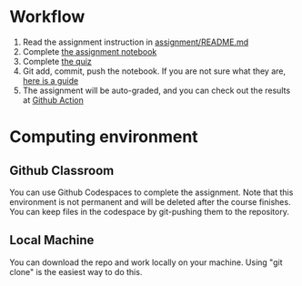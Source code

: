 # Workflow

1. Read the assignment instruction in [assignment/README.md](assignment/README.md)
2. Complete [the assignment notebook](assignment/assignment.py)
3. Complete [the quiz](assignment/quiz.toml)
4. Git add, commit, push the notebook. If you are not sure what they are, [here is a guide](https://graphite.dev/guides/git-add-commit-push)
5. The assignment will be auto-graded, and you can check out the results at [Github Action](https://docs.github.com/en/education/manage-coursework-with-github-classroom/learn-with-github-classroom/view-autograding-results)


# Computing environment

## Github Classroom

You can use Github Codespaces to complete the assignment. Note that this environment is not permanent and will be deleted after the course finishes. You can keep files in the codespace by git-pushing them to the repository.

## Local Machine

You can download the repo and work locally on your machine. Using "git clone" is the easiest way to do this.